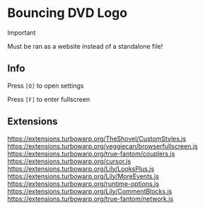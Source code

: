 # Bouncing DVD Logo
> [!IMPORTANT]
> Must be ran as a website instead of a standalone file!

## Info
Press `[O]` to open settings

Press `[F]` to enter fullscreen

## Extensions
https://extensions.turbowarp.org/TheShovel/CustomStyles.js
https://extensions.turbowarp.org/veggiecan/browserfullscreen.js
https://extensions.turbowarp.org/true-fantom/couplers.js
https://extensions.turbowarp.org/cursor.js
https://extensions.turbowarp.org/Lily/LooksPlus.js
https://extensions.turbowarp.org/Lily/MoreEvents.js
https://extensions.turbowarp.org/runtime-options.js
https://extensions.turbowarp.org/Lily/CommentBlocks.js
https://extensions.turbowarp.org/true-fantom/network.js

